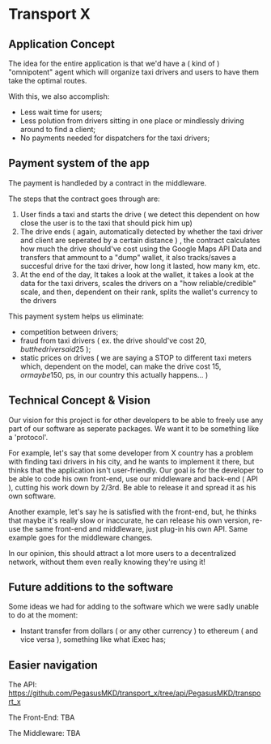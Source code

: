 # Transport X
## Application Concept

The idea for the entire application is that we'd have a ( kind of ) "omnipotent" agent which will organize taxi drivers and users to have them take the optimal routes.

With this, we also accomplish:
   - Less wait time for users;
   - Less polution from drivers sitting in one place or mindlessly driving around to find a client;
   - No payments needed for dispatchers for the taxi drivers;
   
## Payment system of the app

The payment is handleded by a contract in the middleware.

The steps that the contract goes through are:
  1. User finds a taxi and starts the drive ( we detect this dependent on how close the user is to the taxi that should pick him up)
  2. The drive ends ( again, automatically detected by whether the taxi driver and client are seperated by a certain distance ) , the contract calculates how much the drive should've cost using the Google Maps API Data and transfers that ammount to a "dump" wallet, it also tracks/saves a succesful drive for the taxi driver, how long it lasted, how many km, etc.
  3. At the end of the day, It takes a look at the wallet, it takes a look at the data for the taxi drivers, scales the drivers on a "how reliable/credible" scale, and then, dependent on their rank, splits the wallet's currency to the drivers
  
This payment system helps us eliminate:
   - competition between drivers;
   - fraud from taxi drivers ( ex. the drive should've cost 20$, but the driver said 25$ );
   - static prices on drives ( we are saying a STOP to different taxi meters which, dependent on the model, can make the drive cost 15$, or maybe 150$, ps, in our country this actually happens... )
   
## Technical Concept & Vision

Our vision for this project is for other developers to be able to freely use any part of our software as seperate packages. We want it to be something like a 'protocol'.

For example, let's say that some developer from X country has a problem with finding taxi drivers in his city, and he wants to implement it there, but thinks that the application isn't user-friendly. Our goal is for the developer to be able to code his own front-end, use our middleware and back-end ( API ), cutting his work down by 2/3rd. Be able to release it and spread it as his own software.

Another example, let's say he is satisfied with the front-end, but, he thinks that maybe it's really slow or 
inaccurate, he can release his own version, re-use the same front-end and middleware, just plug-in his own API. Same example goes for the middleware changes.

In our opinion, this should attract a lot more users to a decentralized network, without them even really knowing they're using it!

## Future additions to the software

Some ideas we had for adding to the software which we were sadly unable to do at the moment:
 - Instant transfer from dollars ( or any other currency ) to ethereum ( and vice versa ), something like what iExec has;

## Easier navigation

The API: https://github.com/PegasusMKD/transport_x/tree/api/PegasusMKD/transport_x

The Front-End: TBA

The Middleware: TBA
